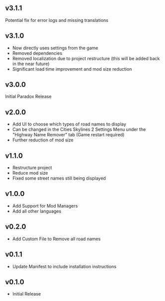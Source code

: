 ## v3.1.1
Potential fix for error logs and missing translations

## v3.1.0
- Now directly uses settings from the game
- Removed dependencies
- Removed localization due to project restructure (this will be added back in the near future)
- Significant load time improvement and mod size reduction

## v3.0.0
Initial Paradox Release

## v2.0.0
- Add UI to choose which types of road names to display
- Can be changed in the Cities Skylines 2 Settings Menu under the "Highway Name Remover" tab (Game restart required)
- Further reduction of mod size

## v1.1.0
- Restructure project
- Reduce mod size
- Fixed some street names still being displayed

## v1.0.0
- Add Support for Mod Managers
- Add all other languages

## v0.2.0
- Add Custom File to Remove all road names

## v0.1.1
- Update Manifest to include installation instructions

## v0.1.0
- Initial Release
